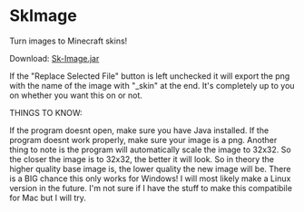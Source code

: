 # SkImage
Turn images to Minecraft skins!

Download:      [Sk-Image.jar](https://github.com/sShibaa/SkImage/blob/master/Sk-Image.jar?raw=true)

If the "Replace Selected File" button is left unchecked it will export the png with the name of the image with "_skin" at the end. It's completely up to you on whether you want this on or not.




THINGS TO KNOW:

If the program doesnt open, make sure you have Java installed.
If the program doesnt work properly, make sure your image is a png.
Another thing to note is the program will automatically scale the image to 32x32. So the closer the image is to 32x32, the better it will look. So in theory the higher quality base image is, the lower quality the new image will be.
There is a BIG chance this only works for Windows! I will most likely make a Linux version in the future.  I'm not sure if I have the stuff to make this compatibile for Mac but I will try.
